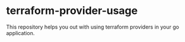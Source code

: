 # terraform-provider-usage
This repository helps you out with using terraform providers in your go application.
